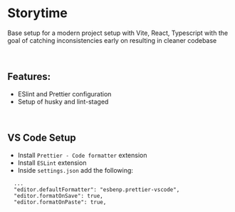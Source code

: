 # Storytime

Base setup for a modern project setup with Vite, React, Typescript with the goal of catching inconsistencies early on resulting in cleaner codebase

<br>

## Features:

- ESlint and Prettier configuration
- Setup of husky and lint-staged

<br>

## VS Code Setup

- Install `Prettier - Code formatter` extension
- Install `ESLint` extension
- Inside `settings.json` add the following:

```
  ...
  "editor.defaultFormatter": "esbenp.prettier-vscode",
  "editor.formatOnSave": true,
  "editor.formatOnPaste": true,
```
